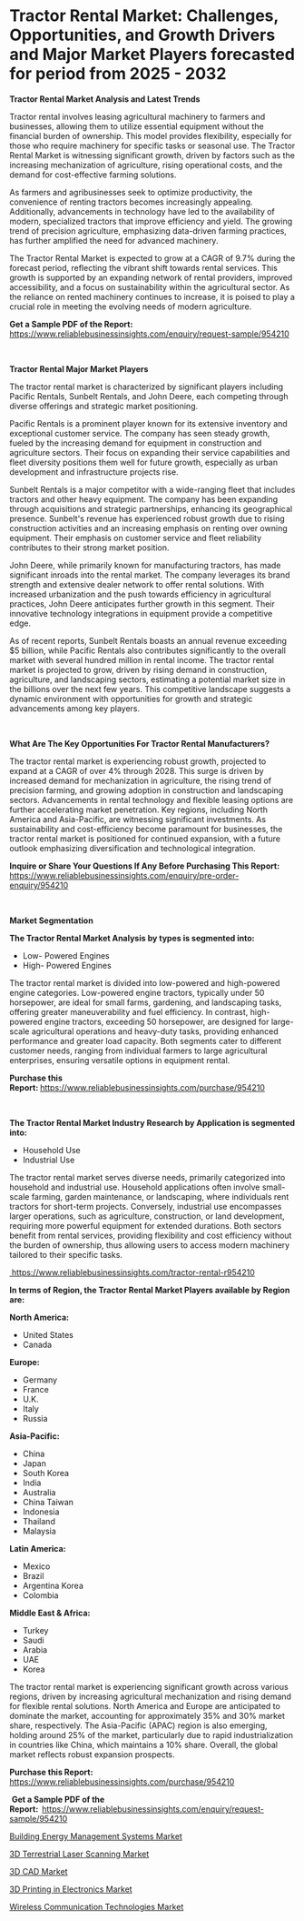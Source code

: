 <p><h1>Tractor Rental Market: Challenges, Opportunities, and Growth Drivers and Major Market Players forecasted for period from 2025 - 2032</h1></p><p><strong>Tractor Rental Market Analysis and Latest Trends</strong></p>
<p><p>Tractor rental involves leasing agricultural machinery to farmers and businesses, allowing them to utilize essential equipment without the financial burden of ownership. This model provides flexibility, especially for those who require machinery for specific tasks or seasonal use. The Tractor Rental Market is witnessing significant growth, driven by factors such as the increasing mechanization of agriculture, rising operational costs, and the demand for cost-effective farming solutions. </p><p>As farmers and agribusinesses seek to optimize productivity, the convenience of renting tractors becomes increasingly appealing. Additionally, advancements in technology have led to the availability of modern, specialized tractors that improve efficiency and yield. The growing trend of precision agriculture, emphasizing data-driven farming practices, has further amplified the need for advanced machinery.</p><p>The Tractor Rental Market is expected to grow at a CAGR of 9.7% during the forecast period, reflecting the vibrant shift towards rental services. This growth is supported by an expanding network of rental providers, improved accessibility, and a focus on sustainability within the agricultural sector. As the reliance on rented machinery continues to increase, it is poised to play a crucial role in meeting the evolving needs of modern agriculture.</p></p>
<p><strong>Get a Sample PDF of the Report:&nbsp;</strong> <a href="https://www.reliablebusinessinsights.com/enquiry/request-sample/954210?utm_campaign=62&utm_medium=2&utm_source=Github&utm_content=ia&utm_term=07032025&utm_id=tractor-rental">https://www.reliablebusinessinsights.com/enquiry/request-sample/954210</a></p>
<p>&nbsp;</p>
<p><strong>Tractor Rental Major Market Players</strong></p>
<p><p>The tractor rental market is characterized by significant players including Pacific Rentals, Sunbelt Rentals, and John Deere, each competing through diverse offerings and strategic market positioning.</p><p>Pacific Rentals is a prominent player known for its extensive inventory and exceptional customer service. The company has seen steady growth, fueled by the increasing demand for equipment in construction and agriculture sectors. Their focus on expanding their service capabilities and fleet diversity positions them well for future growth, especially as urban development and infrastructure projects rise.</p><p>Sunbelt Rentals is a major competitor with a wide-ranging fleet that includes tractors and other heavy equipment. The company has been expanding through acquisitions and strategic partnerships, enhancing its geographical presence. Sunbelt's revenue has experienced robust growth due to rising construction activities and an increasing emphasis on renting over owning equipment. Their emphasis on customer service and fleet reliability contributes to their strong market position.</p><p>John Deere, while primarily known for manufacturing tractors, has made significant inroads into the rental market. The company leverages its brand strength and extensive dealer network to offer rental solutions. With increased urbanization and the push towards efficiency in agricultural practices, John Deere anticipates further growth in this segment. Their innovative technology integrations in equipment provide a competitive edge.</p><p>As of recent reports, Sunbelt Rentals boasts an annual revenue exceeding $5 billion, while Pacific Rentals also contributes significantly to the overall market with several hundred million in rental income. The tractor rental market is projected to grow, driven by rising demand in construction, agriculture, and landscaping sectors, estimating a potential market size in the billions over the next few years. This competitive landscape suggests a dynamic environment with opportunities for growth and strategic advancements among key players.</p></p>
<p>&nbsp;</p>
<p><strong>What Are The Key Opportunities For Tractor Rental Manufacturers?</strong></p>
<p><p>The tractor rental market is experiencing robust growth, projected to expand at a CAGR of over 4% through 2028. This surge is driven by increased demand for mechanization in agriculture, the rising trend of precision farming, and growing adoption in construction and landscaping sectors. Advancements in rental technology and flexible leasing options are further accelerating market penetration. Key regions, including North America and Asia-Pacific, are witnessing significant investments. As sustainability and cost-efficiency become paramount for businesses, the tractor rental market is positioned for continued expansion, with a future outlook emphasizing diversification and technological integration.</p></p>
<p><strong>Inquire or Share Your Questions If Any Before Purchasing This Report:</strong> <a href="https://www.reliablebusinessinsights.com/enquiry/pre-order-enquiry/954210?utm_campaign=62&utm_medium=2&utm_source=Github&utm_content=ia&utm_term=07032025&utm_id=tractor-rental">https://www.reliablebusinessinsights.com/enquiry/pre-order-enquiry/954210</a></p>
<p>&nbsp;</p>
<p><strong>Market Segmentation</strong></p>
<p><strong>The Tractor Rental Market Analysis by types is segmented into:</strong></p>
<p><ul><li>Low- Powered Engines</li><li>High- Powered Engines</li></ul></p>
<p><p>The tractor rental market is divided into low-powered and high-powered engine categories. Low-powered engine tractors, typically under 50 horsepower, are ideal for small farms, gardening, and landscaping tasks, offering greater maneuverability and fuel efficiency. In contrast, high-powered engine tractors, exceeding 50 horsepower, are designed for large-scale agricultural operations and heavy-duty tasks, providing enhanced performance and greater load capacity. Both segments cater to different customer needs, ranging from individual farmers to large agricultural enterprises, ensuring versatile options in equipment rental.</p></p>
<p><strong>Purchase this Report:&nbsp;</strong><a href="https://www.reliablebusinessinsights.com/purchase/954210?utm_campaign=62&utm_medium=2&utm_source=Github&utm_content=ia&utm_term=07032025&utm_id=tractor-rental">https://www.reliablebusinessinsights.com/purchase/954210</a></p>
<p>&nbsp;</p>
<p><strong>The Tractor Rental Market Industry Research by Application is segmented into:</strong></p>
<p><ul><li>Household Use</li><li>Industrial Use</li></ul></p>
<p><p>The tractor rental market serves diverse needs, primarily categorized into household and industrial use. Household applications often involve small-scale farming, garden maintenance, or landscaping, where individuals rent tractors for short-term projects. Conversely, industrial use encompasses larger operations, such as agriculture, construction, or land development, requiring more powerful equipment for extended durations. Both sectors benefit from rental services, providing flexibility and cost efficiency without the burden of ownership, thus allowing users to access modern machinery tailored to their specific tasks.</p></p>
<p><a href="https://www.reliablebusinessinsights.com/tractor-rental-r954210?utm_campaign=62&utm_medium=2&utm_source=Github&utm_content=ia&utm_term=07032025&utm_id=tractor-rental">&nbsp;https://www.reliablebusinessinsights.com/tractor-rental-r954210</a></p>
<p><strong>In terms of Region, the Tractor Rental Market Players available by Region are:</strong></p>
<p>
    <p> <strong> North America: </strong>
        <ul>
            <li>United States</li>
            <li>Canada</li>
        </ul>
        </p> 
    <p> <strong> Europe: </strong>
        <ul>
            <li>Germany</li>
            <li>France</li>
            <li>U.K.</li>
            <li>Italy</li>
            <li>Russia</li>
        </ul>
        </p> 
    <p> <strong> Asia-Pacific: </strong>
        <ul>
            <li>China</li>
            <li>Japan</li>
            <li>South Korea</li>
            <li>India</li>
            <li>Australia</li>
            <li>China Taiwan</li>
            <li>Indonesia</li>
            <li>Thailand</li>
            <li>Malaysia</li>
        </ul>
        </p> 
    <p> <strong> Latin America: </strong>
        <ul>
            <li>Mexico</li>
            <li>Brazil</li>
            <li>Argentina Korea</li>
            <li>Colombia</li>
        </ul>
        </p> 
    <p> <strong> Middle East & Africa: </strong>
        <ul>
            <li>Turkey</li>
            <li>Saudi</li>
            <li>Arabia</li>
            <li>UAE</li>
            <li>Korea</li>
        </ul>
    </p>
    </p>
<p><p>The tractor rental market is experiencing significant growth across various regions, driven by increasing agricultural mechanization and rising demand for flexible rental solutions. North America and Europe are anticipated to dominate the market, accounting for approximately 35% and 30% market share, respectively. The Asia-Pacific (APAC) region is also emerging, holding around 25% of the market, particularly due to rapid industrialization in countries like China, which maintains a 10% share. Overall, the global market reflects robust expansion prospects.</p></p>
<p><strong>Purchase this Report: </strong><a href="https://www.reliablebusinessinsights.com/purchase/954210?utm_campaign=62&utm_medium=2&utm_source=Github&utm_content=ia&utm_term=07032025&utm_id=tractor-rental">https://www.reliablebusinessinsights.com/purchase/954210</a></p>
<p>&nbsp;<strong>Get a Sample PDF of the Report:&nbsp;&nbsp;</strong><a href="https://www.reliablebusinessinsights.com/enquiry/request-sample/954210?utm_campaign=62&utm_medium=2&utm_source=Github&utm_content=ia&utm_term=07032025&utm_id=tractor-rental">https://www.reliablebusinessinsights.com/enquiry/request-sample/954210</a></p>
<p><strong></strong></p>
<p><p><a href="https://github.com/gakpasulgun/Market-Research-Report-List-1/blob/main/building-energy-management-systems-market.md?utm_campaign=62&utm_medium=2&utm_source=Github&utm_content=ia&utm_term=07032025&utm_id=tractor-rental">Building Energy Management Systems Market</a></p><p><a href="https://github.com/edriceakeime/Market-Research-Report-List-1/blob/main/3d-terrestrial-laser-scanning-market.md?utm_campaign=62&utm_medium=2&utm_source=Github&utm_content=ia&utm_term=07032025&utm_id=tractor-rental">3D Terrestrial Laser Scanning Market</a></p><p><a href="https://github.com/snelldimkeod/Market-Research-Report-List-1/blob/main/3d-cad-market.md?utm_campaign=62&utm_medium=2&utm_source=Github&utm_content=ia&utm_term=07032025&utm_id=tractor-rental">3D CAD Market</a></p><p><a href="https://github.com/kitkaeberz5z/Market-Research-Report-List-1/blob/main/3d-printing-in-electronics-market.md?utm_campaign=62&utm_medium=2&utm_source=Github&utm_content=ia&utm_term=07032025&utm_id=tractor-rental">3D Printing in Electronics Market</a></p><p><a href="https://github.com/seppelharjap/Market-Research-Report-List-1/blob/main/wireless-communication-technologies-market.md?utm_campaign=62&utm_medium=2&utm_source=Github&utm_content=ia&utm_term=07032025&utm_id=tractor-rental">Wireless Communication Technologies Market</a></p></p>